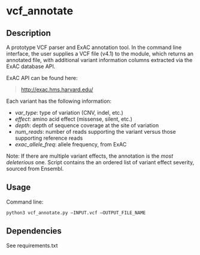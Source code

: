 # vcf_annotate

## Description
A prototype VCF parser and ExAC annotation tool. In the command line interface, the user supplies a VCF file (v4.1) to the module, which returns an annotated file, with additional variant information columns extracted via the ExAC database API.

ExAC API can be found here:
>  http://exac.hms.harvard.edu/

Each variant has the following information: 
- *var_type*: type of variation (CNV, indel, etc.)
- *effect*:  amino acid effect (missense, silent, etc.) 
- *depth*: depth of sequence coverage at the site of variation
- *num_reads*: number of reads supporting the variant versus those supporting reference reads
- *exac_allele_freq*: allele frequency, from ExAC

Note: If there are multiple variant effects, the annotation is the *most deleterious* one. Script contains the an ordered list of variant effect severity, sourced from Ensembl.

## Usage
Command line:
```
python3 vcf_annotate.py —INPUT.vcf —OUTPUT_FILE_NAME
```


## Dependencies
See requirements.txt
